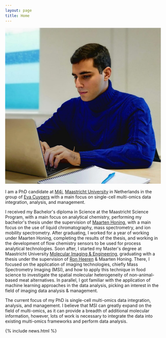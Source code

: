```yaml
---
layout: page
title: Home
---
```


<div class="col-12 col-sm-4 mb-3 float-left">
    <img class="img-fluid z-depth-1 rounded-circle" src="\assets\img\img1.jpeg">
</div>

<p>
I am a PhD candidate at <a href="https://www.maastrichtuniversity.nl/research/maastricht-multimodal-molecular-imaging-institute-%E2%80%93-m4i" target="_blank">M4i</a>, <a href="https://www.maastrichtuniversity.nl/" target="_blank">Maastricht University</a> in Netherlands in the group of <a href="https://cris.maastrichtuniversity.nl/en/persons/eva-cuypers" target="_blank">Eva Cuypers</a> with a main focus on single-cell multi-omics data integration, analysis, and management.
</p>

<p>
I received my Bachelor's diploma in Science at the Maastricht Science Program, with a main focus on analytical chemistry, performing my bachelor's thesis under the supervision of <a href="https://www.maastrichtuniversity.nl/m-honing" target="_blank">Maarten Honing</a>, with a main focus on the use of liquid chromatography, mass spectrometry, and ion mobility spectrometry. After graduating, I worked for a year of working under Maarten Honing, completing the results of the thesis, and working in the development of flow chemistry sensors to be used for process analytical technologies. Soon after, I started my Master's degree at Maastricht University <a href="https://curriculum.maastrichtuniversity.nl/education/master/imaging-engineering" target="_blank">Molecular Imaging & Engineering</a>, graduating with a thesis under the supervision of <a href="https://www.maastrichtuniversity.nl/prof-ron-heeren" target="_blank">Ron Heeren</a> & Maarten Honing. There, I focused on the application of imaging technologies, chiefly Mass Spectrometry Imaging (MSI), and how to apply this technique in food science to investigate the spatial molecular heterogeneity of non-animal-based meat alternatives. In parallel, I got familiar with the application of machine learning approaches in the data analysis, picking an interest in the field of imaging data analysis & management.
<p>
<p>
The current focus of my PhD is single-cell multi-omics data integration, analysis, and management. I believe that MSI can greatly expand on the field of multi-omics, as it can provide a breadth of additional molecular information, however, lots of work is necessary to integrate the data into existing multi-omics frameworks and perform data analysis.
</p>

<!-- <p>
<a href="https://twitter.com/####?ref_src=twsrc%5Etfw" class="twitter-follow-button" data-show-count="false">Follow @####</a><script async src="https://platform.twitter.com/widgets.js" charset="utf-8"></script>
</p> -->

{% include news.html %}
<!-- {% include papers.html %} -->
<!-- {% include axes.html %} -->


